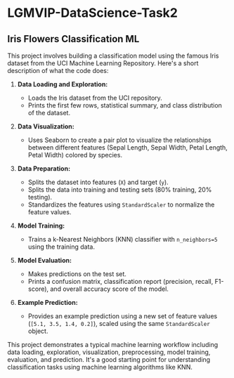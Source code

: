 # LGMVIP-DataScience-Task2
## Iris Flowers Classification ML

This project involves building a classification model using the famous Iris dataset from the UCI Machine Learning Repository. Here's a short description of what the code does:

1. **Data Loading and Exploration:**
   - Loads the Iris dataset from the UCI repository.
   - Prints the first few rows, statistical summary, and class distribution of the dataset.
   
2. **Data Visualization:**
   - Uses Seaborn to create a pair plot to visualize the relationships between different features (Sepal Length, Sepal Width, Petal Length, Petal Width) colored by species.

3. **Data Preparation:**
   - Splits the dataset into features (`X`) and target (`y`).
   - Splits the data into training and testing sets (80% training, 20% testing).
   - Standardizes the features using `StandardScaler` to normalize the feature values.

4. **Model Training:**
   - Trains a k-Nearest Neighbors (KNN) classifier with `n_neighbors=5` using the training data.

5. **Model Evaluation:**
   - Makes predictions on the test set.
   - Prints a confusion matrix, classification report (precision, recall, F1-score), and overall accuracy score of the model.

6. **Example Prediction:**
   - Provides an example prediction using a new set of feature values (`[5.1, 3.5, 1.4, 0.2]`), scaled using the same `StandardScaler` object.

This project demonstrates a typical machine learning workflow including data loading, exploration, visualization, preprocessing, model training, evaluation, and prediction. It's a good starting point for understanding classification tasks using machine learning algorithms like KNN.
